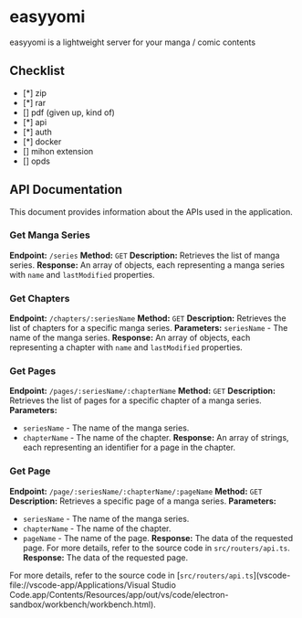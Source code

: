 # easyyomi

easyyomi is a lightweight server for your manga / comic contents

## Checklist

- [*] zip
- [*] rar
- [] pdf (given up, kind of)
- [*] api
- [*] auth
- [*] docker
- [] mihon extension
- [] opds

## API Documentation

This document provides information about the APIs used in the application.

### Get Manga Series

**Endpoint:** `/series`
**Method:** `GET`
**Description:** Retrieves the list of manga series.
**Response:** An array of objects, each representing a manga series with `name` and `lastModified` properties.

### Get Chapters

**Endpoint:** `/chapters/:seriesName`
**Method:** `GET`
**Description:** Retrieves the list of chapters for a specific manga series.
**Parameters:** `seriesName` - The name of the manga series.
**Response:** An array of objects, each representing a chapter with `name` and `lastModified` properties.

### Get Pages

**Endpoint:** `/pages/:seriesName/:chapterName`
**Method:** `GET`
**Description:** Retrieves the list of pages for a specific chapter of a manga series.
**Parameters:**

- `seriesName` - The name of the manga series.
- `chapterName` - The name of the chapter.
  **Response:** An array of strings, each representing an identifier for a page in the chapter.

### Get Page

**Endpoint:** `/page/:seriesName/:chapterName/:pageName`
**Method:** `GET`
**Description:** Retrieves a specific page of a manga series.
**Parameters:**

- `seriesName` - The name of the manga series.
- `chapterName` - The name of the chapter.
- `pageName` - The name of the page.
  **Response:** The data of the requested page.
  For more details, refer to the source code in `src/routers/api.ts`.
  **Response:** The data of the requested page.

For more details, refer to the source code in [`src/routers/api.ts`](vscode-file://vscode-app/Applications/Visual Studio Code.app/Contents/Resources/app/out/vs/code/electron-sandbox/workbench/workbench.html).
